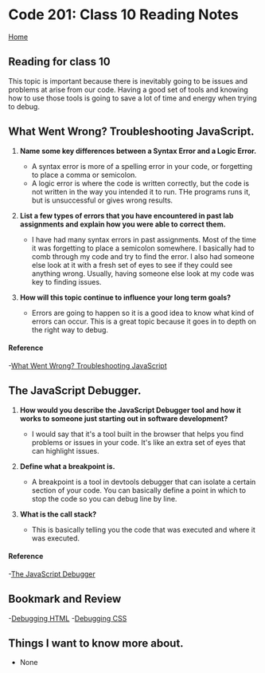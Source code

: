 # Code 201: Class 10 Reading Notes

[Home](https://mtorres6739.github.io/reading-notes/)

## Reading for class 10

This topic is important because there is inevitably going to be issues and problems at arise from our code.  Having a good set of tools and knowing how to use those tools is going to save a lot of time and energy when trying to debug.  


## What Went Wrong? Troubleshooting JavaScript.

1. **Name some key differences between a Syntax Error and a Logic Error.**

    - A syntax error is more of a spelling error in your code, or forgetting to place a comma or semicolon.
    - A logic error is where the code is written correctly, but the code is not written in the way you intended it to run.  THe programs runs it, but is unsuccessful or gives wrong results.
  
2. **List a few types of errors that you have encountered in past lab assignments and explain how you were able to correct them.**

    - I have had many syntax errors in past assignments.  Most of the time it was forgetting to place a semicolon somewhere.  I basically had to comb through my code and try to find the error.  I also had someone else look at it with a fresh set of eyes to see if they could see anything wrong.  Usually, having someone else look at my code was key to finding issues.
  
3. **How will this topic continue to influence your long term goals?**

    - Errors are going to happen so it is a good idea to know what kind of errors can occur.  This is a great topic because it goes in to depth on the right way to debug. 

#### Reference

-[What Went Wrong? Troubleshooting JavaScript](https://developer.mozilla.org/en-US/docs/Learn/JavaScript/First_steps/What_went_wrong)

## The JavaScript Debugger.

1. **How would you describe the JavaScript Debugger tool and how it works to someone just starting out in software development?**

    - I would say that it's a tool built in the browser that helps you find problems or issues in your code.  It's like an extra set of eyes that can highlight issues.
2. **Define what a breakpoint is.**

    - A breakpoint is a tool in devtools debugger that can isolate a certain section of your code.  You can basically define a point in which to stop the code so you can debug line by line.
  
3. **What is the call stack?**

    - This is basically telling you the code that was executed and where it was executed. 

#### Reference

-[The JavaScript Debugger](https://developer.mozilla.org/en-US/docs/Learn/Common_questions/What_are_browser_developer_tools#the_javascript_debugger)

## Bookmark and Review

-[Debugging HTML](https://developer.mozilla.org/en-US/docs/Learn/HTML/Introduction_to_HTML/Debugging_HTML)
-[Debugging CSS](https://developer.mozilla.org/en-US/docs/Learn/CSS/Building_blocks/Debugging_CSS)

## Things I want to know more about.

- None
